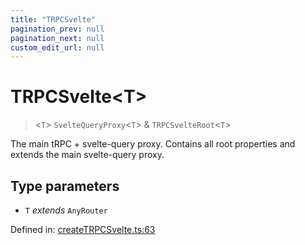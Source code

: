 ```yaml
---
title: "TRPCSvelte"
pagination_prev: null
pagination_next: null
custom_edit_url: null
---
```


# TRPCSvelte<T\>

> <`T`\> `SvelteQueryProxy`<`T`\> & `TRPCSvelteRoot`<`T`\>

The main tRPC + svelte-query proxy.
Contains all root properties and extends the main svelte-query proxy.

## Type parameters

- `T` *extends* `AnyRouter`

Defined in:  [createTRPCSvelte.ts:63](https://github.com/bevm0/trpc-svelte-toolbox/blob/626d3e4/packages/trpc-svelte-query/src/createTRPCSvelte.ts#L63)
